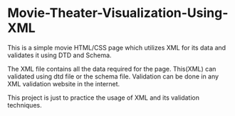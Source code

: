 # Movie-Theater-Visualization-Using-XML
This is a simple movie HTML/CSS  page which utilizes XML for its data and validates it using DTD and Schema. 

The XML file contains all the data required for the page.
This(XML) can validated using dtd file or the schema file.
Validation can be done in any XML validation website in the internet.

This project is just to practice the usage of XML and its validation techniques.
